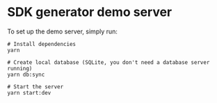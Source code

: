 # SDK generator demo server

To set up the demo server, simply run:

```shell
# Install dependencies
yarn

# Create local database (SQLite, you don't need a database server running)
yarn db:sync

# Start the server
yarn start:dev
```
